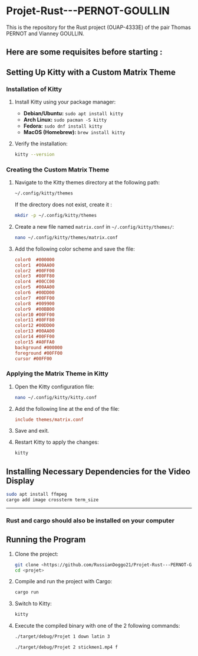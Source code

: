 # Projet-Rust---PERNOT-GOULLIN
This is the repository for the Rust project (OUAP-4333E) of the pair Thomas PERNOT and Vianney GOULLIN.

Here are some requisites before starting :
----------------------------------------------------------------------------------------------------------------------------------------------------------------------

## Setting Up Kitty with a Custom Matrix Theme

### Installation of Kitty

1. Install Kitty using your package manager:

   - **Debian/Ubuntu:** `sudo apt install kitty`
   - **Arch Linux:** `sudo pacman -S kitty`
   - **Fedora:** `sudo dnf install kitty`
   - **MacOS (Homebrew):** `brew install kitty`

2. Verify the installation:

   ```sh
   kitty --version
   ```

### Creating the Custom Matrix Theme

1. Navigate to the Kitty themes directory at the following path:

   ```sh
   ~/.config/kitty/themes
   ```
   
   If the directory does not exist, create it : 

   ```sh
   mkdir -p ~/.config/kitty/themes
   ```

2. Create a new file named `matrix.conf` in `~/.config/kitty/themes/`:

   ```sh
   nano ~/.config/kitty/themes/matrix.conf
   ```

3. Add the following color scheme and save the file:

   ```ini
   color0  #000000
   color1  #00AA00
   color2  #00FF00
   color3  #80FF80
   color4  #00CC00
   color5  #00AA00
   color6  #00DD00
   color7  #00FF00
   color8  #009900
   color9  #00BB00
   color10 #00FF00
   color11 #80FF80
   color12 #00DD00
   color13 #00AA00
   color14 #00FF00
   color15 #A0FFA0
   background #000000
   foreground #00FF00
   cursor #00FF00
   ```

### Applying the Matrix Theme in Kitty

1. Open the Kitty configuration file:

   ```sh
   nano ~/.config/kitty/kitty.conf
   ```

2. Add the following line at the end of the file:

   ```ini
   include themes/matrix.conf
   ```

3. Save and exit.

4. Restart Kitty to apply the changes:

   ```sh
   kitty
   ```

## Installing Necessary Dependencies for the Video Display

   ```sh
   sudo apt install ffmpeg
   cargo add image crossterm term_size
   ```

----------------------------------------------------------------------------------------------------------------------------------------------------------------------

### Rust and cargo should also be installed on your computer

## Running the Program

1. Clone the project:
   
   ```sh
   git clone <https://github.com/RussianDoggo21/Projet-Rust---PERNOT-GOULLIN>
   cd <projet>
   ```

2. Compile and run the project with Cargo:
   
   ```sh
   cargo run
   ```

3. Switch to Kitty:

   ```sh
   kitty
   ```

4. Execute the compiled binary with one of the 2 following commands:
   
   ```sh
   ./target/debug/Projet 1 down latin 3      
   ```

   ```sh
   ./target/debug/Projet 2 stickmen1.mp4 f      
   ```
